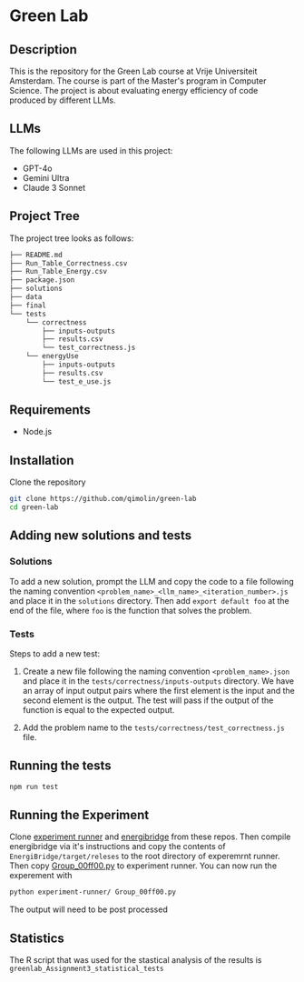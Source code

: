 # Green Lab

## Description

This is the repository for the Green Lab course at Vrije Universiteit Amsterdam. The course is part of the Master's program in Computer Science. The project is about evaluating energy efficiency of code produced by different LLMs.

## LLMs

The following LLMs are used in this project:

- GPT-4o
- Gemini Ultra
- Claude 3 Sonnet

## Project Tree

The project tree looks as follows:

```bash
├── README.md
├── Run_Table_Correctness.csv
├── Run_Table_Energy.csv
├── package.json
├── solutions
├── data
├── final
└── tests
    └── correctness
        ├── inputs-outputs
        ├── results.csv
        └── test_correctness.js
    └── energyUse
        ├── inputs-outputs
        ├── results.csv
        └── test_e_use.js
```

## Requirements

- Node.js

## Installation

Clone the repository

```bash
git clone https://github.com/qimolin/green-lab
cd green-lab
```

## Adding new solutions and tests

### Solutions

To add a new solution, prompt the LLM and copy the code to a file following the naming convention `<problem_name>_<llm_name>_<iteration_number>.js` and place it in the `solutions` directory. Then add `export default foo` at the end of the file, where `foo` is the function that solves the problem.

### Tests

Steps to add a new test:

1. Create a new file following the naming convention `<problem_name>.json` and place it in the `tests/correctness/inputs-outputs` directory. We have an array of input output pairs where the first element is the input and the second element is the output. The test will pass if the output of the function is equal to the expected output.

2. Add the problem name to the `tests/correctness/test_correctness.js` file.

## Running the tests

```bash
npm run test
```

## Running the Experiment

Clone [experiment runner](https://github.com/S2-group/experiment-runner) and [energibridge](https://github.com/tdurieux/EnergiBridge) from these repos. Then compile energibridge via it's instructions and copy the contents of ```EnergiBridge/target/releses``` to the root directory of experemrnt runner. Then copy [Group_00ff00.py](../experiment-runner/Group_00ff00.py) to experiment runner. You can now run the experement with

```bash
python experiment-runner/ Group_00ff00.py
```

The output will need to be post processed

## Statistics
The R script that was used for the stastical analysis of the results is `greenlab_Assignment3_statistical_tests`
